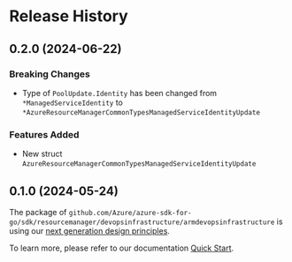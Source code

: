 # Release History

## 0.2.0 (2024-06-22)
### Breaking Changes

- Type of `PoolUpdate.Identity` has been changed from `*ManagedServiceIdentity` to `*AzureResourceManagerCommonTypesManagedServiceIdentityUpdate`

### Features Added

- New struct `AzureResourceManagerCommonTypesManagedServiceIdentityUpdate`


## 0.1.0 (2024-05-24)

The package of `github.com/Azure/azure-sdk-for-go/sdk/resourcemanager/devopsinfrastructure/armdevopsinfrastructure` is using our [next generation design principles](https://azure.github.io/azure-sdk/general_introduction.html).

To learn more, please refer to our documentation [Quick Start](https://aka.ms/azsdk/go/mgmt).